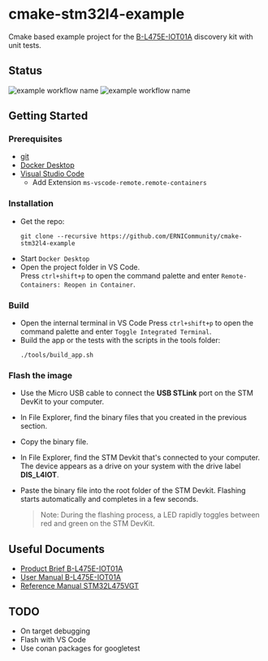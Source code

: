 # cmake-stm32l4-example

Cmake based example project for the [B-L475E-IOT01A](https://www.st.com/resource/en/data_brief/b-l475e-iot01a.pdf) discovery kit with unit tests.

## Status
![example workflow name](https://github.com/ERNICommunity/cmake-stm32l4-example/workflows/build-app_arm-gcc/badge.svg)
![example workflow name](https://github.com/ERNICommunity/cmake-stm32l4-example/workflows/buildNtest-core_linux-gcc/badge.svg)

## Getting Started

### Prerequisites

- [git](https://git-scm.com/downloads)
- [Docker Desktop](https://www.docker.com/get-started)
- [Visual Studio Code](https://code.visualstudio.com/)
  - Add Extension `ms-vscode-remote.remote-containers`

### Installation

- Get the repo:
  ```ssh
  git clone --recursive https://github.com/ERNICommunity/cmake-stm32l4-example
  ```
- Start `Docker Desktop`
- Open the project folder in VS Code.  
  Press `ctrl+shift+p` to open the command palette and enter `Remote-Containers: Reopen in Container`.

### Build

- Open the internal terminal in VS Code
  Press `ctrl+shift+p` to open the command palette and enter `Toggle Integrated Terminal`.
- Build the app or the tests with the scripts in the tools folder:
  ```ssh
  ./tools/build_app.sh
  ```

### Flash the image

- Use the Micro USB cable to connect the **USB STLink** port on the STM DevKit to your computer.
- In File Explorer, find the binary files that you created in the previous section.
- Copy the binary file.
- In File Explorer, find the STM Devkit that's connected to your computer. The device appears as a drive on your system with the drive label **DIS_L4IOT**.
- Paste the binary file into the root folder of the STM Devkit. Flashing starts automatically and completes in a few seconds.

    > Note: During the flashing process, a LED rapidly toggles between red and green on the STM DevKit.


## Useful Documents

- [Product Brief B-L475E-IOT01A](https://www.st.com/resource/en/data_brief/b-l475e-iot01a.pdf)
- [User Manual B-L475E-IOT01A](https://www.st.com/resource/en/user_manual/dm00347848-discovery-kit-for-iot-node-multichannel-communication-with-stm32l4-stmicroelectronics.pdf)
- [Reference Manual STM32L475VGT](https://www.st.com/resource/en/reference_manual/dm00083560-stm32l4x5-and-stm32l4x6-advanced-arm-based-32-bit-mcus-stmicroelectronics.pdf)

## TODO

- On target debugging
- Flash with VS Code
- Use conan packages for googletest